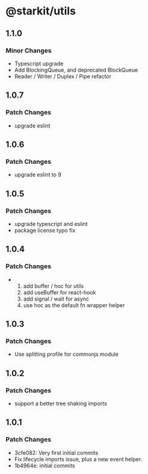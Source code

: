 # @starkit/utils

## 1.1.0

### Minor Changes

- Typescript upgrade
- Add BlockingQueue, and deprecated BlockQueue
- Reader / Writer / Duplex / Pipe refactor

## 1.0.7

### Patch Changes

- upgrade eslint

## 1.0.6

### Patch Changes

- upgrade eslint to 9

## 1.0.5

### Patch Changes

- upgrade typescript and eslint
- package license typo fix

## 1.0.4

### Patch Changes

- 1. add buffer / hoc for utils
  2. add useBuffer for react-hook
  3. add signal / wait for async
  4. use hoc as the default fn wrapper helper

## 1.0.3

### Patch Changes

- Use splitting profile for commonjs module

## 1.0.2

### Patch Changes

- support a better tree shaking imports

## 1.0.1

### Patch Changes

- 3cfe082: Very first initial commits
- Fix lifecycle imports issue, plus a new event helper.
- 1b4964e: initial commits
